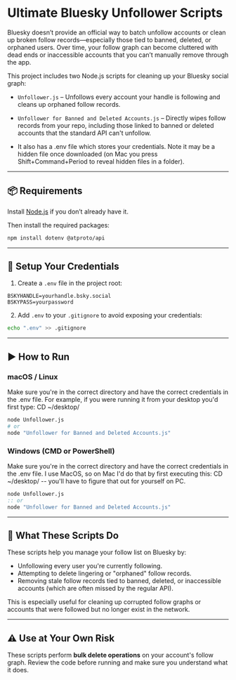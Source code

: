 # Ultimate Bluesky Unfollower Scripts

Bluesky doesn’t provide an official way to batch unfollow accounts or clean up broken follow records—especially those tied to banned, deleted, or orphaned users. Over time, your follow graph can become cluttered with dead ends or inaccessible accounts that you can’t manually remove through the app.

This project includes two Node.js scripts for cleaning up your Bluesky social graph:

- `Unfollower.js` – Unfollows every account your handle is following and cleans up orphaned follow records.
- `Unfollower for Banned and Deleted Accounts.js` – Directly wipes follow records from your repo, including those linked to banned or deleted accounts that the standard API can't unfollow.

- It also has a .env file which stores your credentials. Note it may be a hidden file once downloaded (on Mac you press Shift+Command+Period to reveal hidden files in a folder).

---

## 📦 Requirements

Install [Node.js](https://nodejs.org/) if you don’t already have it.

Then install the required packages:

```bash
npm install dotenv @atproto/api
```

---

## 🔐 Setup Your Credentials

1. Create a `.env` file in the project root:

```
BSKYHANDLE=yourhandle.bsky.social
BSKYPASS=yourpassword
```

2. Add `.env` to your `.gitignore` to avoid exposing your credentials:

```bash
echo ".env" >> .gitignore
```

---

## ▶️ How to Run

### macOS / Linux

Make sure you're in the correct directory and have the correct credentials in the .env file. For example, if you were running it from your desktop you'd first type: CD ~/desktop/

```bash
node Unfollower.js
# or
node "Unfollower for Banned and Deleted Accounts.js"
```

### Windows (CMD or PowerShell)

Make sure you're in the correct directory and have the correct credentials in the .env file. I use MacOS, so on Mac I'd do that by first executing this: CD ~/desktop/ -- you'll have to figure that out for yourself on PC.

```cmd
node Unfollower.js
:: or
node "Unfollower for Banned and Deleted Accounts.js"
```

---

## 🧹 What These Scripts Do

These scripts help you manage your follow list on Bluesky by:

- Unfollowing every user you're currently following.
- Attempting to delete lingering or "orphaned" follow records.
- Removing stale follow records tied to banned, deleted, or inaccessible accounts (which are often missed by the regular API).

This is especially useful for cleaning up corrupted follow graphs or accounts that were followed but no longer exist in the network.

---

## ⚠️ Use at Your Own Risk

These scripts perform **bulk delete operations** on your account's follow graph. Review the code before running and make sure you understand what it does.
